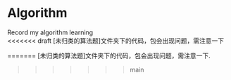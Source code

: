 # Algorithm
Record my algorithm learning<br>
<<<<<<< draft
[未归类的算法题]文件夹下的代码，包会出现问题，需注意一下

=======
[未归类的算法题]文件夹下的代码，包会出现问题，需注意一下.
>>>>>>> main
